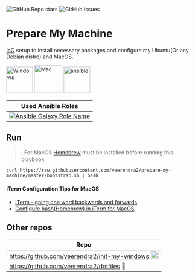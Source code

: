 ![GitHub Repo stars](https://img.shields.io/github/stars/veerendra2/prepare-my-machine)
![GitHub issues](https://img.shields.io/github/issues/veerendra2/prepare-my-machine)

# Prepare My Machine
[IaC](https://en.wikipedia.org/wiki/Infrastructure_as_code) setup to install necessary packages and configure my Ubuntu(Or any Debian distro) and MacOS.

<img src="https://user-images.githubusercontent.com/8393701/248329468-ed036c98-08e7-4ee6-99ef-d5cef2e48a95.png" alt="Windows" width="70"/> <img src="https://user-images.githubusercontent.com/8393701/248331160-ae1cd8f6-7c4b-483b-9799-6b44ed3f30f2.png" alt="Mac" width="74"/> <img src="https://user-images.githubusercontent.com/8393701/263299605-4e5404f1-5e70-441b-9b57-477c5bf5405e.png" alt="ansible" width="70"/>

| Used Ansible Roles |
| ------------------ |
| [<img alt="Ansible Galaxy Role Name" src="https://img.shields.io/ansible/role/63075">](https://galaxy.ansible.com/veerendra2/prepare_dev_setup) |

## Run
> :information_source: For MacOS [Homebrew](https://brew.sh/) must be installed before running this playbook
```
curl https://raw.githubusercontent.com/veerendra2/prepare-my-machine/master/bootstrap.sh | bash
```

####  iTerm Configuration Tips for MacOS
* [iTerm - going one word backwards and forwards](https://apple.stackexchange.com/a/293988)
* [Configure bash(Homebrew) in iTerm for MacOS](https://github.com/veerendra2/dotfiles#configure-bashhomebrew-in-iterm-for-macos)

## Other repos
| Repo |
| ---- |
| https://github.com/veerendra2/init-my-windows <img src="https://user-images.githubusercontent.com/8393701/248329539-0b792b81-2d32-4ef9-b92e-0350ad472d61.png" alt="Windows" width="20"/> |
| https://github.com/veerendra2/dotfiles :large_blue_circle: |
